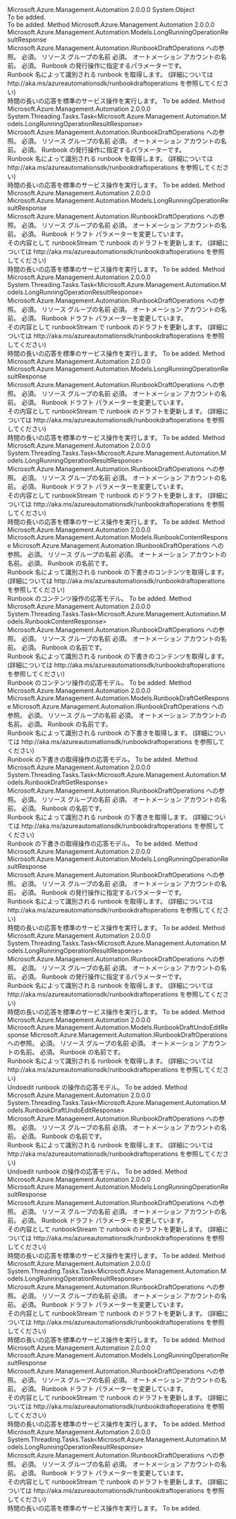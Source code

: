 <Type Name="RunbookDraftOperationsExtensions" FullName="Microsoft.Azure.Management.Automation.RunbookDraftOperationsExtensions">
  <TypeSignature Language="C#" Value="public static class RunbookDraftOperationsExtensions" />
  <TypeSignature Language="ILAsm" Value=".class public auto ansi abstract sealed beforefieldinit RunbookDraftOperationsExtensions extends System.Object" />
  <TypeSignature Language="DocId" Value="T:Microsoft.Azure.Management.Automation.RunbookDraftOperationsExtensions" />
  <TypeSignature Language="VB.NET" Value="Public Module RunbookDraftOperationsExtensions" />
  <TypeSignature Language="F#" Value="type RunbookDraftOperationsExtensions = class" />
  <AssemblyInfo>
    <AssemblyName>Microsoft.Azure.Management.Automation</AssemblyName>
    <AssemblyVersion>2.0.0.0</AssemblyVersion>
  </AssemblyInfo>
  <Base>
    <BaseTypeName>System.Object</BaseTypeName>
  </Base>
  <Interfaces />
  <Docs>
    <summary>To be added.</summary>
    <remarks>To be added.</remarks>
  </Docs>
  <Members>
    <Member MemberName="BeginPublish">
      <MemberSignature Language="C#" Value="public static Microsoft.Azure.Management.Automation.Models.LongRunningOperationResultResponse BeginPublish (this Microsoft.Azure.Management.Automation.IRunbookDraftOperations operations, string resourceGroupName, string automationAccount, Microsoft.Azure.Management.Automation.Models.RunbookDraftPublishParameters parameters);" />
      <MemberSignature Language="ILAsm" Value=".method public static hidebysig class Microsoft.Azure.Management.Automation.Models.LongRunningOperationResultResponse BeginPublish(class Microsoft.Azure.Management.Automation.IRunbookDraftOperations operations, string resourceGroupName, string automationAccount, class Microsoft.Azure.Management.Automation.Models.RunbookDraftPublishParameters parameters) cil managed" />
      <MemberSignature Language="DocId" Value="M:Microsoft.Azure.Management.Automation.RunbookDraftOperationsExtensions.BeginPublish(Microsoft.Azure.Management.Automation.IRunbookDraftOperations,System.String,System.String,Microsoft.Azure.Management.Automation.Models.RunbookDraftPublishParameters)" />
      <MemberSignature Language="VB.NET" Value="&lt;Extension()&gt;&#xA;Public Function BeginPublish (operations As IRunbookDraftOperations, resourceGroupName As String, automationAccount As String, parameters As RunbookDraftPublishParameters) As LongRunningOperationResultResponse" />
      <MemberSignature Language="F#" Value="static member BeginPublish : Microsoft.Azure.Management.Automation.IRunbookDraftOperations * string * string * Microsoft.Azure.Management.Automation.Models.RunbookDraftPublishParameters -&gt; Microsoft.Azure.Management.Automation.Models.LongRunningOperationResultResponse" Usage="Microsoft.Azure.Management.Automation.RunbookDraftOperationsExtensions.BeginPublish (operations, resourceGroupName, automationAccount, parameters)" />
      <MemberType>Method</MemberType>
      <AssemblyInfo>
        <AssemblyName>Microsoft.Azure.Management.Automation</AssemblyName>
        <AssemblyVersion>2.0.0.0</AssemblyVersion>
      </AssemblyInfo>
      <ReturnValue>
        <ReturnType>Microsoft.Azure.Management.Automation.Models.LongRunningOperationResultResponse</ReturnType>
      </ReturnValue>
      <Parameters>
        <Parameter Name="operations" Type="Microsoft.Azure.Management.Automation.IRunbookDraftOperations" RefType="this" />
        <Parameter Name="resourceGroupName" Type="System.String" />
        <Parameter Name="automationAccount" Type="System.String" />
        <Parameter Name="parameters" Type="Microsoft.Azure.Management.Automation.Models.RunbookDraftPublishParameters" />
      </Parameters>
      <Docs>
        <param name="operations">
            Microsoft.Azure.Management.Automation.IRunbookDraftOperations への参照。
            </param>
        <param name="resourceGroupName">
            必須。 リソース グループの名前
            </param>
        <param name="automationAccount">
            必須。 オートメーション アカウントの名前。
            </param>
        <param name="parameters">
            必須。 Runbook の発行操作に指定するパラメーターです。
            </param>
        <summary>
            Runbook 名によって識別される runbook を取得します。  (詳細については http://aka.ms/azureautomationsdk/runbookdraftoperations を参照してください)
            </summary>
        <returns>
            時間の長いの応答を標準のサービス操作を実行します。
            </returns>
        <remarks>To be added.</remarks>
      </Docs>
    </Member>
    <Member MemberName="BeginPublishAsync">
      <MemberSignature Language="C#" Value="public static System.Threading.Tasks.Task&lt;Microsoft.Azure.Management.Automation.Models.LongRunningOperationResultResponse&gt; BeginPublishAsync (this Microsoft.Azure.Management.Automation.IRunbookDraftOperations operations, string resourceGroupName, string automationAccount, Microsoft.Azure.Management.Automation.Models.RunbookDraftPublishParameters parameters);" />
      <MemberSignature Language="ILAsm" Value=".method public static hidebysig class System.Threading.Tasks.Task`1&lt;class Microsoft.Azure.Management.Automation.Models.LongRunningOperationResultResponse&gt; BeginPublishAsync(class Microsoft.Azure.Management.Automation.IRunbookDraftOperations operations, string resourceGroupName, string automationAccount, class Microsoft.Azure.Management.Automation.Models.RunbookDraftPublishParameters parameters) cil managed" />
      <MemberSignature Language="DocId" Value="M:Microsoft.Azure.Management.Automation.RunbookDraftOperationsExtensions.BeginPublishAsync(Microsoft.Azure.Management.Automation.IRunbookDraftOperations,System.String,System.String,Microsoft.Azure.Management.Automation.Models.RunbookDraftPublishParameters)" />
      <MemberSignature Language="VB.NET" Value="&lt;Extension()&gt;&#xA;Public Function BeginPublishAsync (operations As IRunbookDraftOperations, resourceGroupName As String, automationAccount As String, parameters As RunbookDraftPublishParameters) As Task(Of LongRunningOperationResultResponse)" />
      <MemberSignature Language="F#" Value="static member BeginPublishAsync : Microsoft.Azure.Management.Automation.IRunbookDraftOperations * string * string * Microsoft.Azure.Management.Automation.Models.RunbookDraftPublishParameters -&gt; System.Threading.Tasks.Task&lt;Microsoft.Azure.Management.Automation.Models.LongRunningOperationResultResponse&gt;" Usage="Microsoft.Azure.Management.Automation.RunbookDraftOperationsExtensions.BeginPublishAsync (operations, resourceGroupName, automationAccount, parameters)" />
      <MemberType>Method</MemberType>
      <AssemblyInfo>
        <AssemblyName>Microsoft.Azure.Management.Automation</AssemblyName>
        <AssemblyVersion>2.0.0.0</AssemblyVersion>
      </AssemblyInfo>
      <ReturnValue>
        <ReturnType>System.Threading.Tasks.Task&lt;Microsoft.Azure.Management.Automation.Models.LongRunningOperationResultResponse&gt;</ReturnType>
      </ReturnValue>
      <Parameters>
        <Parameter Name="operations" Type="Microsoft.Azure.Management.Automation.IRunbookDraftOperations" RefType="this" />
        <Parameter Name="resourceGroupName" Type="System.String" />
        <Parameter Name="automationAccount" Type="System.String" />
        <Parameter Name="parameters" Type="Microsoft.Azure.Management.Automation.Models.RunbookDraftPublishParameters" />
      </Parameters>
      <Docs>
        <param name="operations">
            Microsoft.Azure.Management.Automation.IRunbookDraftOperations への参照。
            </param>
        <param name="resourceGroupName">
            必須。 リソース グループの名前
            </param>
        <param name="automationAccount">
            必須。 オートメーション アカウントの名前。
            </param>
        <param name="parameters">
            必須。 Runbook の発行操作に指定するパラメーターです。
            </param>
        <summary>
            Runbook 名によって識別される runbook を取得します。  (詳細については http://aka.ms/azureautomationsdk/runbookdraftoperations を参照してください)
            </summary>
        <returns>
            時間の長いの応答を標準のサービス操作を実行します。
            </returns>
        <remarks>To be added.</remarks>
      </Docs>
    </Member>
    <Member MemberName="BeginUpdate">
      <MemberSignature Language="C#" Value="public static Microsoft.Azure.Management.Automation.Models.LongRunningOperationResultResponse BeginUpdate (this Microsoft.Azure.Management.Automation.IRunbookDraftOperations operations, string resourceGroupName, string automationAccount, Microsoft.Azure.Management.Automation.Models.RunbookDraftUpdateParameters parameters);" />
      <MemberSignature Language="ILAsm" Value=".method public static hidebysig class Microsoft.Azure.Management.Automation.Models.LongRunningOperationResultResponse BeginUpdate(class Microsoft.Azure.Management.Automation.IRunbookDraftOperations operations, string resourceGroupName, string automationAccount, class Microsoft.Azure.Management.Automation.Models.RunbookDraftUpdateParameters parameters) cil managed" />
      <MemberSignature Language="DocId" Value="M:Microsoft.Azure.Management.Automation.RunbookDraftOperationsExtensions.BeginUpdate(Microsoft.Azure.Management.Automation.IRunbookDraftOperations,System.String,System.String,Microsoft.Azure.Management.Automation.Models.RunbookDraftUpdateParameters)" />
      <MemberSignature Language="VB.NET" Value="&lt;Extension()&gt;&#xA;Public Function BeginUpdate (operations As IRunbookDraftOperations, resourceGroupName As String, automationAccount As String, parameters As RunbookDraftUpdateParameters) As LongRunningOperationResultResponse" />
      <MemberSignature Language="F#" Value="static member BeginUpdate : Microsoft.Azure.Management.Automation.IRunbookDraftOperations * string * string * Microsoft.Azure.Management.Automation.Models.RunbookDraftUpdateParameters -&gt; Microsoft.Azure.Management.Automation.Models.LongRunningOperationResultResponse" Usage="Microsoft.Azure.Management.Automation.RunbookDraftOperationsExtensions.BeginUpdate (operations, resourceGroupName, automationAccount, parameters)" />
      <MemberType>Method</MemberType>
      <AssemblyInfo>
        <AssemblyName>Microsoft.Azure.Management.Automation</AssemblyName>
        <AssemblyVersion>2.0.0.0</AssemblyVersion>
      </AssemblyInfo>
      <ReturnValue>
        <ReturnType>Microsoft.Azure.Management.Automation.Models.LongRunningOperationResultResponse</ReturnType>
      </ReturnValue>
      <Parameters>
        <Parameter Name="operations" Type="Microsoft.Azure.Management.Automation.IRunbookDraftOperations" RefType="this" />
        <Parameter Name="resourceGroupName" Type="System.String" />
        <Parameter Name="automationAccount" Type="System.String" />
        <Parameter Name="parameters" Type="Microsoft.Azure.Management.Automation.Models.RunbookDraftUpdateParameters" />
      </Parameters>
      <Docs>
        <param name="operations">
            Microsoft.Azure.Management.Automation.IRunbookDraftOperations への参照。
            </param>
        <param name="resourceGroupName">
            必須。 リソース グループの名前
            </param>
        <param name="automationAccount">
            必須。 オートメーション アカウントの名前。
            </param>
        <param name="parameters">
            必須。 Runbook ドラフト パラメーターを変更しています。
            </param>
        <summary>
            その内容として runbookStream で runbook のドラフトを更新します。  (詳細については http://aka.ms/azureautomationsdk/runbookdraftoperations を参照してください)
            </summary>
        <returns>
            時間の長いの応答を標準のサービス操作を実行します。
            </returns>
        <remarks>To be added.</remarks>
      </Docs>
    </Member>
    <Member MemberName="BeginUpdateAsync">
      <MemberSignature Language="C#" Value="public static System.Threading.Tasks.Task&lt;Microsoft.Azure.Management.Automation.Models.LongRunningOperationResultResponse&gt; BeginUpdateAsync (this Microsoft.Azure.Management.Automation.IRunbookDraftOperations operations, string resourceGroupName, string automationAccount, Microsoft.Azure.Management.Automation.Models.RunbookDraftUpdateParameters parameters);" />
      <MemberSignature Language="ILAsm" Value=".method public static hidebysig class System.Threading.Tasks.Task`1&lt;class Microsoft.Azure.Management.Automation.Models.LongRunningOperationResultResponse&gt; BeginUpdateAsync(class Microsoft.Azure.Management.Automation.IRunbookDraftOperations operations, string resourceGroupName, string automationAccount, class Microsoft.Azure.Management.Automation.Models.RunbookDraftUpdateParameters parameters) cil managed" />
      <MemberSignature Language="DocId" Value="M:Microsoft.Azure.Management.Automation.RunbookDraftOperationsExtensions.BeginUpdateAsync(Microsoft.Azure.Management.Automation.IRunbookDraftOperations,System.String,System.String,Microsoft.Azure.Management.Automation.Models.RunbookDraftUpdateParameters)" />
      <MemberSignature Language="VB.NET" Value="&lt;Extension()&gt;&#xA;Public Function BeginUpdateAsync (operations As IRunbookDraftOperations, resourceGroupName As String, automationAccount As String, parameters As RunbookDraftUpdateParameters) As Task(Of LongRunningOperationResultResponse)" />
      <MemberSignature Language="F#" Value="static member BeginUpdateAsync : Microsoft.Azure.Management.Automation.IRunbookDraftOperations * string * string * Microsoft.Azure.Management.Automation.Models.RunbookDraftUpdateParameters -&gt; System.Threading.Tasks.Task&lt;Microsoft.Azure.Management.Automation.Models.LongRunningOperationResultResponse&gt;" Usage="Microsoft.Azure.Management.Automation.RunbookDraftOperationsExtensions.BeginUpdateAsync (operations, resourceGroupName, automationAccount, parameters)" />
      <MemberType>Method</MemberType>
      <AssemblyInfo>
        <AssemblyName>Microsoft.Azure.Management.Automation</AssemblyName>
        <AssemblyVersion>2.0.0.0</AssemblyVersion>
      </AssemblyInfo>
      <ReturnValue>
        <ReturnType>System.Threading.Tasks.Task&lt;Microsoft.Azure.Management.Automation.Models.LongRunningOperationResultResponse&gt;</ReturnType>
      </ReturnValue>
      <Parameters>
        <Parameter Name="operations" Type="Microsoft.Azure.Management.Automation.IRunbookDraftOperations" RefType="this" />
        <Parameter Name="resourceGroupName" Type="System.String" />
        <Parameter Name="automationAccount" Type="System.String" />
        <Parameter Name="parameters" Type="Microsoft.Azure.Management.Automation.Models.RunbookDraftUpdateParameters" />
      </Parameters>
      <Docs>
        <param name="operations">
            Microsoft.Azure.Management.Automation.IRunbookDraftOperations への参照。
            </param>
        <param name="resourceGroupName">
            必須。 リソース グループの名前
            </param>
        <param name="automationAccount">
            必須。 オートメーション アカウントの名前。
            </param>
        <param name="parameters">
            必須。 Runbook ドラフト パラメーターを変更しています。
            </param>
        <summary>
            その内容として runbookStream で runbook のドラフトを更新します。  (詳細については http://aka.ms/azureautomationsdk/runbookdraftoperations を参照してください)
            </summary>
        <returns>
            時間の長いの応答を標準のサービス操作を実行します。
            </returns>
        <remarks>To be added.</remarks>
      </Docs>
    </Member>
    <Member MemberName="BeginUpdateGraph">
      <MemberSignature Language="C#" Value="public static Microsoft.Azure.Management.Automation.Models.LongRunningOperationResultResponse BeginUpdateGraph (this Microsoft.Azure.Management.Automation.IRunbookDraftOperations operations, string resourceGroupName, string automationAccount, Microsoft.Azure.Management.Automation.Models.RunbookDraftUpdateParameters parameters);" />
      <MemberSignature Language="ILAsm" Value=".method public static hidebysig class Microsoft.Azure.Management.Automation.Models.LongRunningOperationResultResponse BeginUpdateGraph(class Microsoft.Azure.Management.Automation.IRunbookDraftOperations operations, string resourceGroupName, string automationAccount, class Microsoft.Azure.Management.Automation.Models.RunbookDraftUpdateParameters parameters) cil managed" />
      <MemberSignature Language="DocId" Value="M:Microsoft.Azure.Management.Automation.RunbookDraftOperationsExtensions.BeginUpdateGraph(Microsoft.Azure.Management.Automation.IRunbookDraftOperations,System.String,System.String,Microsoft.Azure.Management.Automation.Models.RunbookDraftUpdateParameters)" />
      <MemberSignature Language="VB.NET" Value="&lt;Extension()&gt;&#xA;Public Function BeginUpdateGraph (operations As IRunbookDraftOperations, resourceGroupName As String, automationAccount As String, parameters As RunbookDraftUpdateParameters) As LongRunningOperationResultResponse" />
      <MemberSignature Language="F#" Value="static member BeginUpdateGraph : Microsoft.Azure.Management.Automation.IRunbookDraftOperations * string * string * Microsoft.Azure.Management.Automation.Models.RunbookDraftUpdateParameters -&gt; Microsoft.Azure.Management.Automation.Models.LongRunningOperationResultResponse" Usage="Microsoft.Azure.Management.Automation.RunbookDraftOperationsExtensions.BeginUpdateGraph (operations, resourceGroupName, automationAccount, parameters)" />
      <MemberType>Method</MemberType>
      <AssemblyInfo>
        <AssemblyName>Microsoft.Azure.Management.Automation</AssemblyName>
        <AssemblyVersion>2.0.0.0</AssemblyVersion>
      </AssemblyInfo>
      <ReturnValue>
        <ReturnType>Microsoft.Azure.Management.Automation.Models.LongRunningOperationResultResponse</ReturnType>
      </ReturnValue>
      <Parameters>
        <Parameter Name="operations" Type="Microsoft.Azure.Management.Automation.IRunbookDraftOperations" RefType="this" />
        <Parameter Name="resourceGroupName" Type="System.String" />
        <Parameter Name="automationAccount" Type="System.String" />
        <Parameter Name="parameters" Type="Microsoft.Azure.Management.Automation.Models.RunbookDraftUpdateParameters" />
      </Parameters>
      <Docs>
        <param name="operations">
            Microsoft.Azure.Management.Automation.IRunbookDraftOperations への参照。
            </param>
        <param name="resourceGroupName">
            必須。 リソース グループの名前
            </param>
        <param name="automationAccount">
            必須。 オートメーション アカウントの名前。
            </param>
        <param name="parameters">
            必須。 Runbook ドラフト パラメーターを変更しています。
            </param>
        <summary>
            その内容として runbookStream で runbook のドラフトを更新します。  (詳細については http://aka.ms/azureautomationsdk/runbookdraftoperations を参照してください)
            </summary>
        <returns>
            時間の長いの応答を標準のサービス操作を実行します。
            </returns>
        <remarks>To be added.</remarks>
      </Docs>
    </Member>
    <Member MemberName="BeginUpdateGraphAsync">
      <MemberSignature Language="C#" Value="public static System.Threading.Tasks.Task&lt;Microsoft.Azure.Management.Automation.Models.LongRunningOperationResultResponse&gt; BeginUpdateGraphAsync (this Microsoft.Azure.Management.Automation.IRunbookDraftOperations operations, string resourceGroupName, string automationAccount, Microsoft.Azure.Management.Automation.Models.RunbookDraftUpdateParameters parameters);" />
      <MemberSignature Language="ILAsm" Value=".method public static hidebysig class System.Threading.Tasks.Task`1&lt;class Microsoft.Azure.Management.Automation.Models.LongRunningOperationResultResponse&gt; BeginUpdateGraphAsync(class Microsoft.Azure.Management.Automation.IRunbookDraftOperations operations, string resourceGroupName, string automationAccount, class Microsoft.Azure.Management.Automation.Models.RunbookDraftUpdateParameters parameters) cil managed" />
      <MemberSignature Language="DocId" Value="M:Microsoft.Azure.Management.Automation.RunbookDraftOperationsExtensions.BeginUpdateGraphAsync(Microsoft.Azure.Management.Automation.IRunbookDraftOperations,System.String,System.String,Microsoft.Azure.Management.Automation.Models.RunbookDraftUpdateParameters)" />
      <MemberSignature Language="VB.NET" Value="&lt;Extension()&gt;&#xA;Public Function BeginUpdateGraphAsync (operations As IRunbookDraftOperations, resourceGroupName As String, automationAccount As String, parameters As RunbookDraftUpdateParameters) As Task(Of LongRunningOperationResultResponse)" />
      <MemberSignature Language="F#" Value="static member BeginUpdateGraphAsync : Microsoft.Azure.Management.Automation.IRunbookDraftOperations * string * string * Microsoft.Azure.Management.Automation.Models.RunbookDraftUpdateParameters -&gt; System.Threading.Tasks.Task&lt;Microsoft.Azure.Management.Automation.Models.LongRunningOperationResultResponse&gt;" Usage="Microsoft.Azure.Management.Automation.RunbookDraftOperationsExtensions.BeginUpdateGraphAsync (operations, resourceGroupName, automationAccount, parameters)" />
      <MemberType>Method</MemberType>
      <AssemblyInfo>
        <AssemblyName>Microsoft.Azure.Management.Automation</AssemblyName>
        <AssemblyVersion>2.0.0.0</AssemblyVersion>
      </AssemblyInfo>
      <ReturnValue>
        <ReturnType>System.Threading.Tasks.Task&lt;Microsoft.Azure.Management.Automation.Models.LongRunningOperationResultResponse&gt;</ReturnType>
      </ReturnValue>
      <Parameters>
        <Parameter Name="operations" Type="Microsoft.Azure.Management.Automation.IRunbookDraftOperations" RefType="this" />
        <Parameter Name="resourceGroupName" Type="System.String" />
        <Parameter Name="automationAccount" Type="System.String" />
        <Parameter Name="parameters" Type="Microsoft.Azure.Management.Automation.Models.RunbookDraftUpdateParameters" />
      </Parameters>
      <Docs>
        <param name="operations">
            Microsoft.Azure.Management.Automation.IRunbookDraftOperations への参照。
            </param>
        <param name="resourceGroupName">
            必須。 リソース グループの名前
            </param>
        <param name="automationAccount">
            必須。 オートメーション アカウントの名前。
            </param>
        <param name="parameters">
            必須。 Runbook ドラフト パラメーターを変更しています。
            </param>
        <summary>
            その内容として runbookStream で runbook のドラフトを更新します。  (詳細については http://aka.ms/azureautomationsdk/runbookdraftoperations を参照してください)
            </summary>
        <returns>
            時間の長いの応答を標準のサービス操作を実行します。
            </returns>
        <remarks>To be added.</remarks>
      </Docs>
    </Member>
    <Member MemberName="Content">
      <MemberSignature Language="C#" Value="public static Microsoft.Azure.Management.Automation.Models.RunbookContentResponse Content (this Microsoft.Azure.Management.Automation.IRunbookDraftOperations operations, string resourceGroupName, string automationAccount, string runbookName);" />
      <MemberSignature Language="ILAsm" Value=".method public static hidebysig class Microsoft.Azure.Management.Automation.Models.RunbookContentResponse Content(class Microsoft.Azure.Management.Automation.IRunbookDraftOperations operations, string resourceGroupName, string automationAccount, string runbookName) cil managed" />
      <MemberSignature Language="DocId" Value="M:Microsoft.Azure.Management.Automation.RunbookDraftOperationsExtensions.Content(Microsoft.Azure.Management.Automation.IRunbookDraftOperations,System.String,System.String,System.String)" />
      <MemberSignature Language="VB.NET" Value="&lt;Extension()&gt;&#xA;Public Function Content (operations As IRunbookDraftOperations, resourceGroupName As String, automationAccount As String, runbookName As String) As RunbookContentResponse" />
      <MemberSignature Language="F#" Value="static member Content : Microsoft.Azure.Management.Automation.IRunbookDraftOperations * string * string * string -&gt; Microsoft.Azure.Management.Automation.Models.RunbookContentResponse" Usage="Microsoft.Azure.Management.Automation.RunbookDraftOperationsExtensions.Content (operations, resourceGroupName, automationAccount, runbookName)" />
      <MemberType>Method</MemberType>
      <AssemblyInfo>
        <AssemblyName>Microsoft.Azure.Management.Automation</AssemblyName>
        <AssemblyVersion>2.0.0.0</AssemblyVersion>
      </AssemblyInfo>
      <ReturnValue>
        <ReturnType>Microsoft.Azure.Management.Automation.Models.RunbookContentResponse</ReturnType>
      </ReturnValue>
      <Parameters>
        <Parameter Name="operations" Type="Microsoft.Azure.Management.Automation.IRunbookDraftOperations" RefType="this" />
        <Parameter Name="resourceGroupName" Type="System.String" />
        <Parameter Name="automationAccount" Type="System.String" />
        <Parameter Name="runbookName" Type="System.String" />
      </Parameters>
      <Docs>
        <param name="operations">
            Microsoft.Azure.Management.Automation.IRunbookDraftOperations への参照。
            </param>
        <param name="resourceGroupName">
            必須。 リソース グループの名前
            </param>
        <param name="automationAccount">
            必須。 オートメーション アカウントの名前。
            </param>
        <param name="runbookName">
            必須。 Runbook の名前です。
            </param>
        <summary>
            Runbook 名によって識別される runbook の下書きのコンテンツを取得します。
            (詳細については http://aka.ms/azureautomationsdk/runbookdraftoperations を参照してください)
            </summary>
        <returns>
            Runbook のコンテンツ操作の応答モデル。
            </returns>
        <remarks>To be added.</remarks>
      </Docs>
    </Member>
    <Member MemberName="ContentAsync">
      <MemberSignature Language="C#" Value="public static System.Threading.Tasks.Task&lt;Microsoft.Azure.Management.Automation.Models.RunbookContentResponse&gt; ContentAsync (this Microsoft.Azure.Management.Automation.IRunbookDraftOperations operations, string resourceGroupName, string automationAccount, string runbookName);" />
      <MemberSignature Language="ILAsm" Value=".method public static hidebysig class System.Threading.Tasks.Task`1&lt;class Microsoft.Azure.Management.Automation.Models.RunbookContentResponse&gt; ContentAsync(class Microsoft.Azure.Management.Automation.IRunbookDraftOperations operations, string resourceGroupName, string automationAccount, string runbookName) cil managed" />
      <MemberSignature Language="DocId" Value="M:Microsoft.Azure.Management.Automation.RunbookDraftOperationsExtensions.ContentAsync(Microsoft.Azure.Management.Automation.IRunbookDraftOperations,System.String,System.String,System.String)" />
      <MemberSignature Language="VB.NET" Value="&lt;Extension()&gt;&#xA;Public Function ContentAsync (operations As IRunbookDraftOperations, resourceGroupName As String, automationAccount As String, runbookName As String) As Task(Of RunbookContentResponse)" />
      <MemberSignature Language="F#" Value="static member ContentAsync : Microsoft.Azure.Management.Automation.IRunbookDraftOperations * string * string * string -&gt; System.Threading.Tasks.Task&lt;Microsoft.Azure.Management.Automation.Models.RunbookContentResponse&gt;" Usage="Microsoft.Azure.Management.Automation.RunbookDraftOperationsExtensions.ContentAsync (operations, resourceGroupName, automationAccount, runbookName)" />
      <MemberType>Method</MemberType>
      <AssemblyInfo>
        <AssemblyName>Microsoft.Azure.Management.Automation</AssemblyName>
        <AssemblyVersion>2.0.0.0</AssemblyVersion>
      </AssemblyInfo>
      <ReturnValue>
        <ReturnType>System.Threading.Tasks.Task&lt;Microsoft.Azure.Management.Automation.Models.RunbookContentResponse&gt;</ReturnType>
      </ReturnValue>
      <Parameters>
        <Parameter Name="operations" Type="Microsoft.Azure.Management.Automation.IRunbookDraftOperations" RefType="this" />
        <Parameter Name="resourceGroupName" Type="System.String" />
        <Parameter Name="automationAccount" Type="System.String" />
        <Parameter Name="runbookName" Type="System.String" />
      </Parameters>
      <Docs>
        <param name="operations">
            Microsoft.Azure.Management.Automation.IRunbookDraftOperations への参照。
            </param>
        <param name="resourceGroupName">
            必須。 リソース グループの名前
            </param>
        <param name="automationAccount">
            必須。 オートメーション アカウントの名前。
            </param>
        <param name="runbookName">
            必須。 Runbook の名前です。
            </param>
        <summary>
            Runbook 名によって識別される runbook の下書きのコンテンツを取得します。
            (詳細については http://aka.ms/azureautomationsdk/runbookdraftoperations を参照してください)
            </summary>
        <returns>
            Runbook のコンテンツ操作の応答モデル。
            </returns>
        <remarks>To be added.</remarks>
      </Docs>
    </Member>
    <Member MemberName="Get">
      <MemberSignature Language="C#" Value="public static Microsoft.Azure.Management.Automation.Models.RunbookDraftGetResponse Get (this Microsoft.Azure.Management.Automation.IRunbookDraftOperations operations, string resourceGroupName, string automationAccount, string runbookName);" />
      <MemberSignature Language="ILAsm" Value=".method public static hidebysig class Microsoft.Azure.Management.Automation.Models.RunbookDraftGetResponse Get(class Microsoft.Azure.Management.Automation.IRunbookDraftOperations operations, string resourceGroupName, string automationAccount, string runbookName) cil managed" />
      <MemberSignature Language="DocId" Value="M:Microsoft.Azure.Management.Automation.RunbookDraftOperationsExtensions.Get(Microsoft.Azure.Management.Automation.IRunbookDraftOperations,System.String,System.String,System.String)" />
      <MemberSignature Language="VB.NET" Value="&lt;Extension()&gt;&#xA;Public Function Get (operations As IRunbookDraftOperations, resourceGroupName As String, automationAccount As String, runbookName As String) As RunbookDraftGetResponse" />
      <MemberSignature Language="F#" Value="static member Get : Microsoft.Azure.Management.Automation.IRunbookDraftOperations * string * string * string -&gt; Microsoft.Azure.Management.Automation.Models.RunbookDraftGetResponse" Usage="Microsoft.Azure.Management.Automation.RunbookDraftOperationsExtensions.Get (operations, resourceGroupName, automationAccount, runbookName)" />
      <MemberType>Method</MemberType>
      <AssemblyInfo>
        <AssemblyName>Microsoft.Azure.Management.Automation</AssemblyName>
        <AssemblyVersion>2.0.0.0</AssemblyVersion>
      </AssemblyInfo>
      <ReturnValue>
        <ReturnType>Microsoft.Azure.Management.Automation.Models.RunbookDraftGetResponse</ReturnType>
      </ReturnValue>
      <Parameters>
        <Parameter Name="operations" Type="Microsoft.Azure.Management.Automation.IRunbookDraftOperations" RefType="this" />
        <Parameter Name="resourceGroupName" Type="System.String" />
        <Parameter Name="automationAccount" Type="System.String" />
        <Parameter Name="runbookName" Type="System.String" />
      </Parameters>
      <Docs>
        <param name="operations">
            Microsoft.Azure.Management.Automation.IRunbookDraftOperations への参照。
            </param>
        <param name="resourceGroupName">
            必須。 リソース グループの名前
            </param>
        <param name="automationAccount">
            必須。 オートメーション アカウントの名前。
            </param>
        <param name="runbookName">
            必須。 Runbook の名前です。
            </param>
        <summary>
            Runbook 名によって識別される runbook の下書きを取得します。  (詳細については http://aka.ms/azureautomationsdk/runbookdraftoperations を参照してください)
            </summary>
        <returns>
            Runbook の下書きの取得操作の応答モデル。
            </returns>
        <remarks>To be added.</remarks>
      </Docs>
    </Member>
    <Member MemberName="GetAsync">
      <MemberSignature Language="C#" Value="public static System.Threading.Tasks.Task&lt;Microsoft.Azure.Management.Automation.Models.RunbookDraftGetResponse&gt; GetAsync (this Microsoft.Azure.Management.Automation.IRunbookDraftOperations operations, string resourceGroupName, string automationAccount, string runbookName);" />
      <MemberSignature Language="ILAsm" Value=".method public static hidebysig class System.Threading.Tasks.Task`1&lt;class Microsoft.Azure.Management.Automation.Models.RunbookDraftGetResponse&gt; GetAsync(class Microsoft.Azure.Management.Automation.IRunbookDraftOperations operations, string resourceGroupName, string automationAccount, string runbookName) cil managed" />
      <MemberSignature Language="DocId" Value="M:Microsoft.Azure.Management.Automation.RunbookDraftOperationsExtensions.GetAsync(Microsoft.Azure.Management.Automation.IRunbookDraftOperations,System.String,System.String,System.String)" />
      <MemberSignature Language="VB.NET" Value="&lt;Extension()&gt;&#xA;Public Function GetAsync (operations As IRunbookDraftOperations, resourceGroupName As String, automationAccount As String, runbookName As String) As Task(Of RunbookDraftGetResponse)" />
      <MemberSignature Language="F#" Value="static member GetAsync : Microsoft.Azure.Management.Automation.IRunbookDraftOperations * string * string * string -&gt; System.Threading.Tasks.Task&lt;Microsoft.Azure.Management.Automation.Models.RunbookDraftGetResponse&gt;" Usage="Microsoft.Azure.Management.Automation.RunbookDraftOperationsExtensions.GetAsync (operations, resourceGroupName, automationAccount, runbookName)" />
      <MemberType>Method</MemberType>
      <AssemblyInfo>
        <AssemblyName>Microsoft.Azure.Management.Automation</AssemblyName>
        <AssemblyVersion>2.0.0.0</AssemblyVersion>
      </AssemblyInfo>
      <ReturnValue>
        <ReturnType>System.Threading.Tasks.Task&lt;Microsoft.Azure.Management.Automation.Models.RunbookDraftGetResponse&gt;</ReturnType>
      </ReturnValue>
      <Parameters>
        <Parameter Name="operations" Type="Microsoft.Azure.Management.Automation.IRunbookDraftOperations" RefType="this" />
        <Parameter Name="resourceGroupName" Type="System.String" />
        <Parameter Name="automationAccount" Type="System.String" />
        <Parameter Name="runbookName" Type="System.String" />
      </Parameters>
      <Docs>
        <param name="operations">
            Microsoft.Azure.Management.Automation.IRunbookDraftOperations への参照。
            </param>
        <param name="resourceGroupName">
            必須。 リソース グループの名前
            </param>
        <param name="automationAccount">
            必須。 オートメーション アカウントの名前。
            </param>
        <param name="runbookName">
            必須。 Runbook の名前です。
            </param>
        <summary>
            Runbook 名によって識別される runbook の下書きを取得します。  (詳細については http://aka.ms/azureautomationsdk/runbookdraftoperations を参照してください)
            </summary>
        <returns>
            Runbook の下書きの取得操作の応答モデル。
            </returns>
        <remarks>To be added.</remarks>
      </Docs>
    </Member>
    <Member MemberName="Publish">
      <MemberSignature Language="C#" Value="public static Microsoft.Azure.Management.Automation.Models.LongRunningOperationResultResponse Publish (this Microsoft.Azure.Management.Automation.IRunbookDraftOperations operations, string resourceGroupName, string automationAccount, Microsoft.Azure.Management.Automation.Models.RunbookDraftPublishParameters parameters);" />
      <MemberSignature Language="ILAsm" Value=".method public static hidebysig class Microsoft.Azure.Management.Automation.Models.LongRunningOperationResultResponse Publish(class Microsoft.Azure.Management.Automation.IRunbookDraftOperations operations, string resourceGroupName, string automationAccount, class Microsoft.Azure.Management.Automation.Models.RunbookDraftPublishParameters parameters) cil managed" />
      <MemberSignature Language="DocId" Value="M:Microsoft.Azure.Management.Automation.RunbookDraftOperationsExtensions.Publish(Microsoft.Azure.Management.Automation.IRunbookDraftOperations,System.String,System.String,Microsoft.Azure.Management.Automation.Models.RunbookDraftPublishParameters)" />
      <MemberSignature Language="VB.NET" Value="&lt;Extension()&gt;&#xA;Public Function Publish (operations As IRunbookDraftOperations, resourceGroupName As String, automationAccount As String, parameters As RunbookDraftPublishParameters) As LongRunningOperationResultResponse" />
      <MemberSignature Language="F#" Value="static member Publish : Microsoft.Azure.Management.Automation.IRunbookDraftOperations * string * string * Microsoft.Azure.Management.Automation.Models.RunbookDraftPublishParameters -&gt; Microsoft.Azure.Management.Automation.Models.LongRunningOperationResultResponse" Usage="Microsoft.Azure.Management.Automation.RunbookDraftOperationsExtensions.Publish (operations, resourceGroupName, automationAccount, parameters)" />
      <MemberType>Method</MemberType>
      <AssemblyInfo>
        <AssemblyName>Microsoft.Azure.Management.Automation</AssemblyName>
        <AssemblyVersion>2.0.0.0</AssemblyVersion>
      </AssemblyInfo>
      <ReturnValue>
        <ReturnType>Microsoft.Azure.Management.Automation.Models.LongRunningOperationResultResponse</ReturnType>
      </ReturnValue>
      <Parameters>
        <Parameter Name="operations" Type="Microsoft.Azure.Management.Automation.IRunbookDraftOperations" RefType="this" />
        <Parameter Name="resourceGroupName" Type="System.String" />
        <Parameter Name="automationAccount" Type="System.String" />
        <Parameter Name="parameters" Type="Microsoft.Azure.Management.Automation.Models.RunbookDraftPublishParameters" />
      </Parameters>
      <Docs>
        <param name="operations">
            Microsoft.Azure.Management.Automation.IRunbookDraftOperations への参照。
            </param>
        <param name="resourceGroupName">
            必須。 リソース グループの名前
            </param>
        <param name="automationAccount">
            必須。 オートメーション アカウントの名前。
            </param>
        <param name="parameters">
            必須。 Runbook の発行操作に指定するパラメーターです。
            </param>
        <summary>
            Runbook 名によって識別される runbook を取得します。  (詳細については http://aka.ms/azureautomationsdk/runbookdraftoperations を参照してください)
            </summary>
        <returns>
            時間の長いの応答を標準のサービス操作を実行します。
            </returns>
        <remarks>To be added.</remarks>
      </Docs>
    </Member>
    <Member MemberName="PublishAsync">
      <MemberSignature Language="C#" Value="public static System.Threading.Tasks.Task&lt;Microsoft.Azure.Management.Automation.Models.LongRunningOperationResultResponse&gt; PublishAsync (this Microsoft.Azure.Management.Automation.IRunbookDraftOperations operations, string resourceGroupName, string automationAccount, Microsoft.Azure.Management.Automation.Models.RunbookDraftPublishParameters parameters);" />
      <MemberSignature Language="ILAsm" Value=".method public static hidebysig class System.Threading.Tasks.Task`1&lt;class Microsoft.Azure.Management.Automation.Models.LongRunningOperationResultResponse&gt; PublishAsync(class Microsoft.Azure.Management.Automation.IRunbookDraftOperations operations, string resourceGroupName, string automationAccount, class Microsoft.Azure.Management.Automation.Models.RunbookDraftPublishParameters parameters) cil managed" />
      <MemberSignature Language="DocId" Value="M:Microsoft.Azure.Management.Automation.RunbookDraftOperationsExtensions.PublishAsync(Microsoft.Azure.Management.Automation.IRunbookDraftOperations,System.String,System.String,Microsoft.Azure.Management.Automation.Models.RunbookDraftPublishParameters)" />
      <MemberSignature Language="VB.NET" Value="&lt;Extension()&gt;&#xA;Public Function PublishAsync (operations As IRunbookDraftOperations, resourceGroupName As String, automationAccount As String, parameters As RunbookDraftPublishParameters) As Task(Of LongRunningOperationResultResponse)" />
      <MemberSignature Language="F#" Value="static member PublishAsync : Microsoft.Azure.Management.Automation.IRunbookDraftOperations * string * string * Microsoft.Azure.Management.Automation.Models.RunbookDraftPublishParameters -&gt; System.Threading.Tasks.Task&lt;Microsoft.Azure.Management.Automation.Models.LongRunningOperationResultResponse&gt;" Usage="Microsoft.Azure.Management.Automation.RunbookDraftOperationsExtensions.PublishAsync (operations, resourceGroupName, automationAccount, parameters)" />
      <MemberType>Method</MemberType>
      <AssemblyInfo>
        <AssemblyName>Microsoft.Azure.Management.Automation</AssemblyName>
        <AssemblyVersion>2.0.0.0</AssemblyVersion>
      </AssemblyInfo>
      <ReturnValue>
        <ReturnType>System.Threading.Tasks.Task&lt;Microsoft.Azure.Management.Automation.Models.LongRunningOperationResultResponse&gt;</ReturnType>
      </ReturnValue>
      <Parameters>
        <Parameter Name="operations" Type="Microsoft.Azure.Management.Automation.IRunbookDraftOperations" RefType="this" />
        <Parameter Name="resourceGroupName" Type="System.String" />
        <Parameter Name="automationAccount" Type="System.String" />
        <Parameter Name="parameters" Type="Microsoft.Azure.Management.Automation.Models.RunbookDraftPublishParameters" />
      </Parameters>
      <Docs>
        <param name="operations">
            Microsoft.Azure.Management.Automation.IRunbookDraftOperations への参照。
            </param>
        <param name="resourceGroupName">
            必須。 リソース グループの名前
            </param>
        <param name="automationAccount">
            必須。 オートメーション アカウントの名前。
            </param>
        <param name="parameters">
            必須。 Runbook の発行操作に指定するパラメーターです。
            </param>
        <summary>
            Runbook 名によって識別される runbook を取得します。  (詳細については http://aka.ms/azureautomationsdk/runbookdraftoperations を参照してください)
            </summary>
        <returns>
            時間の長いの応答を標準のサービス操作を実行します。
            </returns>
        <remarks>To be added.</remarks>
      </Docs>
    </Member>
    <Member MemberName="UndoEdit">
      <MemberSignature Language="C#" Value="public static Microsoft.Azure.Management.Automation.Models.RunbookDraftUndoEditResponse UndoEdit (this Microsoft.Azure.Management.Automation.IRunbookDraftOperations operations, string resourceGroupName, string automationAccount, string runbookName);" />
      <MemberSignature Language="ILAsm" Value=".method public static hidebysig class Microsoft.Azure.Management.Automation.Models.RunbookDraftUndoEditResponse UndoEdit(class Microsoft.Azure.Management.Automation.IRunbookDraftOperations operations, string resourceGroupName, string automationAccount, string runbookName) cil managed" />
      <MemberSignature Language="DocId" Value="M:Microsoft.Azure.Management.Automation.RunbookDraftOperationsExtensions.UndoEdit(Microsoft.Azure.Management.Automation.IRunbookDraftOperations,System.String,System.String,System.String)" />
      <MemberSignature Language="VB.NET" Value="&lt;Extension()&gt;&#xA;Public Function UndoEdit (operations As IRunbookDraftOperations, resourceGroupName As String, automationAccount As String, runbookName As String) As RunbookDraftUndoEditResponse" />
      <MemberSignature Language="F#" Value="static member UndoEdit : Microsoft.Azure.Management.Automation.IRunbookDraftOperations * string * string * string -&gt; Microsoft.Azure.Management.Automation.Models.RunbookDraftUndoEditResponse" Usage="Microsoft.Azure.Management.Automation.RunbookDraftOperationsExtensions.UndoEdit (operations, resourceGroupName, automationAccount, runbookName)" />
      <MemberType>Method</MemberType>
      <AssemblyInfo>
        <AssemblyName>Microsoft.Azure.Management.Automation</AssemblyName>
        <AssemblyVersion>2.0.0.0</AssemblyVersion>
      </AssemblyInfo>
      <ReturnValue>
        <ReturnType>Microsoft.Azure.Management.Automation.Models.RunbookDraftUndoEditResponse</ReturnType>
      </ReturnValue>
      <Parameters>
        <Parameter Name="operations" Type="Microsoft.Azure.Management.Automation.IRunbookDraftOperations" RefType="this" />
        <Parameter Name="resourceGroupName" Type="System.String" />
        <Parameter Name="automationAccount" Type="System.String" />
        <Parameter Name="runbookName" Type="System.String" />
      </Parameters>
      <Docs>
        <param name="operations">
            Microsoft.Azure.Management.Automation.IRunbookDraftOperations への参照。
            </param>
        <param name="resourceGroupName">
            必須。 リソース グループの名前
            </param>
        <param name="automationAccount">
            必須。 オートメーション アカウントの名前。
            </param>
        <param name="runbookName">
            必須。 Runbook の名前です。
            </param>
        <summary>
            Runbook 名によって識別される runbook を取得します。  (詳細については http://aka.ms/azureautomationsdk/runbookdraftoperations を参照してください)
            </summary>
        <returns>
            Undoedit runbook の操作の応答モデル。
            </returns>
        <remarks>To be added.</remarks>
      </Docs>
    </Member>
    <Member MemberName="UndoEditAsync">
      <MemberSignature Language="C#" Value="public static System.Threading.Tasks.Task&lt;Microsoft.Azure.Management.Automation.Models.RunbookDraftUndoEditResponse&gt; UndoEditAsync (this Microsoft.Azure.Management.Automation.IRunbookDraftOperations operations, string resourceGroupName, string automationAccount, string runbookName);" />
      <MemberSignature Language="ILAsm" Value=".method public static hidebysig class System.Threading.Tasks.Task`1&lt;class Microsoft.Azure.Management.Automation.Models.RunbookDraftUndoEditResponse&gt; UndoEditAsync(class Microsoft.Azure.Management.Automation.IRunbookDraftOperations operations, string resourceGroupName, string automationAccount, string runbookName) cil managed" />
      <MemberSignature Language="DocId" Value="M:Microsoft.Azure.Management.Automation.RunbookDraftOperationsExtensions.UndoEditAsync(Microsoft.Azure.Management.Automation.IRunbookDraftOperations,System.String,System.String,System.String)" />
      <MemberSignature Language="VB.NET" Value="&lt;Extension()&gt;&#xA;Public Function UndoEditAsync (operations As IRunbookDraftOperations, resourceGroupName As String, automationAccount As String, runbookName As String) As Task(Of RunbookDraftUndoEditResponse)" />
      <MemberSignature Language="F#" Value="static member UndoEditAsync : Microsoft.Azure.Management.Automation.IRunbookDraftOperations * string * string * string -&gt; System.Threading.Tasks.Task&lt;Microsoft.Azure.Management.Automation.Models.RunbookDraftUndoEditResponse&gt;" Usage="Microsoft.Azure.Management.Automation.RunbookDraftOperationsExtensions.UndoEditAsync (operations, resourceGroupName, automationAccount, runbookName)" />
      <MemberType>Method</MemberType>
      <AssemblyInfo>
        <AssemblyName>Microsoft.Azure.Management.Automation</AssemblyName>
        <AssemblyVersion>2.0.0.0</AssemblyVersion>
      </AssemblyInfo>
      <ReturnValue>
        <ReturnType>System.Threading.Tasks.Task&lt;Microsoft.Azure.Management.Automation.Models.RunbookDraftUndoEditResponse&gt;</ReturnType>
      </ReturnValue>
      <Parameters>
        <Parameter Name="operations" Type="Microsoft.Azure.Management.Automation.IRunbookDraftOperations" RefType="this" />
        <Parameter Name="resourceGroupName" Type="System.String" />
        <Parameter Name="automationAccount" Type="System.String" />
        <Parameter Name="runbookName" Type="System.String" />
      </Parameters>
      <Docs>
        <param name="operations">
            Microsoft.Azure.Management.Automation.IRunbookDraftOperations への参照。
            </param>
        <param name="resourceGroupName">
            必須。 リソース グループの名前
            </param>
        <param name="automationAccount">
            必須。 オートメーション アカウントの名前。
            </param>
        <param name="runbookName">
            必須。 Runbook の名前です。
            </param>
        <summary>
            Runbook 名によって識別される runbook を取得します。  (詳細については http://aka.ms/azureautomationsdk/runbookdraftoperations を参照してください)
            </summary>
        <returns>
            Undoedit runbook の操作の応答モデル。
            </returns>
        <remarks>To be added.</remarks>
      </Docs>
    </Member>
    <Member MemberName="Update">
      <MemberSignature Language="C#" Value="public static Microsoft.Azure.Management.Automation.Models.LongRunningOperationResultResponse Update (this Microsoft.Azure.Management.Automation.IRunbookDraftOperations operations, string resourceGroupName, string automationAccount, Microsoft.Azure.Management.Automation.Models.RunbookDraftUpdateParameters parameters);" />
      <MemberSignature Language="ILAsm" Value=".method public static hidebysig class Microsoft.Azure.Management.Automation.Models.LongRunningOperationResultResponse Update(class Microsoft.Azure.Management.Automation.IRunbookDraftOperations operations, string resourceGroupName, string automationAccount, class Microsoft.Azure.Management.Automation.Models.RunbookDraftUpdateParameters parameters) cil managed" />
      <MemberSignature Language="DocId" Value="M:Microsoft.Azure.Management.Automation.RunbookDraftOperationsExtensions.Update(Microsoft.Azure.Management.Automation.IRunbookDraftOperations,System.String,System.String,Microsoft.Azure.Management.Automation.Models.RunbookDraftUpdateParameters)" />
      <MemberSignature Language="VB.NET" Value="&lt;Extension()&gt;&#xA;Public Function Update (operations As IRunbookDraftOperations, resourceGroupName As String, automationAccount As String, parameters As RunbookDraftUpdateParameters) As LongRunningOperationResultResponse" />
      <MemberSignature Language="F#" Value="static member Update : Microsoft.Azure.Management.Automation.IRunbookDraftOperations * string * string * Microsoft.Azure.Management.Automation.Models.RunbookDraftUpdateParameters -&gt; Microsoft.Azure.Management.Automation.Models.LongRunningOperationResultResponse" Usage="Microsoft.Azure.Management.Automation.RunbookDraftOperationsExtensions.Update (operations, resourceGroupName, automationAccount, parameters)" />
      <MemberType>Method</MemberType>
      <AssemblyInfo>
        <AssemblyName>Microsoft.Azure.Management.Automation</AssemblyName>
        <AssemblyVersion>2.0.0.0</AssemblyVersion>
      </AssemblyInfo>
      <ReturnValue>
        <ReturnType>Microsoft.Azure.Management.Automation.Models.LongRunningOperationResultResponse</ReturnType>
      </ReturnValue>
      <Parameters>
        <Parameter Name="operations" Type="Microsoft.Azure.Management.Automation.IRunbookDraftOperations" RefType="this" />
        <Parameter Name="resourceGroupName" Type="System.String" />
        <Parameter Name="automationAccount" Type="System.String" />
        <Parameter Name="parameters" Type="Microsoft.Azure.Management.Automation.Models.RunbookDraftUpdateParameters" />
      </Parameters>
      <Docs>
        <param name="operations">
            Microsoft.Azure.Management.Automation.IRunbookDraftOperations への参照。
            </param>
        <param name="resourceGroupName">
            必須。 リソース グループの名前
            </param>
        <param name="automationAccount">
            必須。 オートメーション アカウントの名前。
            </param>
        <param name="parameters">
            必須。 Runbook ドラフト パラメーターを変更しています。
            </param>
        <summary>
            その内容として runbookStream で runbook のドラフトを更新します。  (詳細については http://aka.ms/azureautomationsdk/runbookdraftoperations を参照してください)
            </summary>
        <returns>
            時間の長いの応答を標準のサービス操作を実行します。
            </returns>
        <remarks>To be added.</remarks>
      </Docs>
    </Member>
    <Member MemberName="UpdateAsync">
      <MemberSignature Language="C#" Value="public static System.Threading.Tasks.Task&lt;Microsoft.Azure.Management.Automation.Models.LongRunningOperationResultResponse&gt; UpdateAsync (this Microsoft.Azure.Management.Automation.IRunbookDraftOperations operations, string resourceGroupName, string automationAccount, Microsoft.Azure.Management.Automation.Models.RunbookDraftUpdateParameters parameters);" />
      <MemberSignature Language="ILAsm" Value=".method public static hidebysig class System.Threading.Tasks.Task`1&lt;class Microsoft.Azure.Management.Automation.Models.LongRunningOperationResultResponse&gt; UpdateAsync(class Microsoft.Azure.Management.Automation.IRunbookDraftOperations operations, string resourceGroupName, string automationAccount, class Microsoft.Azure.Management.Automation.Models.RunbookDraftUpdateParameters parameters) cil managed" />
      <MemberSignature Language="DocId" Value="M:Microsoft.Azure.Management.Automation.RunbookDraftOperationsExtensions.UpdateAsync(Microsoft.Azure.Management.Automation.IRunbookDraftOperations,System.String,System.String,Microsoft.Azure.Management.Automation.Models.RunbookDraftUpdateParameters)" />
      <MemberSignature Language="VB.NET" Value="&lt;Extension()&gt;&#xA;Public Function UpdateAsync (operations As IRunbookDraftOperations, resourceGroupName As String, automationAccount As String, parameters As RunbookDraftUpdateParameters) As Task(Of LongRunningOperationResultResponse)" />
      <MemberSignature Language="F#" Value="static member UpdateAsync : Microsoft.Azure.Management.Automation.IRunbookDraftOperations * string * string * Microsoft.Azure.Management.Automation.Models.RunbookDraftUpdateParameters -&gt; System.Threading.Tasks.Task&lt;Microsoft.Azure.Management.Automation.Models.LongRunningOperationResultResponse&gt;" Usage="Microsoft.Azure.Management.Automation.RunbookDraftOperationsExtensions.UpdateAsync (operations, resourceGroupName, automationAccount, parameters)" />
      <MemberType>Method</MemberType>
      <AssemblyInfo>
        <AssemblyName>Microsoft.Azure.Management.Automation</AssemblyName>
        <AssemblyVersion>2.0.0.0</AssemblyVersion>
      </AssemblyInfo>
      <ReturnValue>
        <ReturnType>System.Threading.Tasks.Task&lt;Microsoft.Azure.Management.Automation.Models.LongRunningOperationResultResponse&gt;</ReturnType>
      </ReturnValue>
      <Parameters>
        <Parameter Name="operations" Type="Microsoft.Azure.Management.Automation.IRunbookDraftOperations" RefType="this" />
        <Parameter Name="resourceGroupName" Type="System.String" />
        <Parameter Name="automationAccount" Type="System.String" />
        <Parameter Name="parameters" Type="Microsoft.Azure.Management.Automation.Models.RunbookDraftUpdateParameters" />
      </Parameters>
      <Docs>
        <param name="operations">
            Microsoft.Azure.Management.Automation.IRunbookDraftOperations への参照。
            </param>
        <param name="resourceGroupName">
            必須。 リソース グループの名前
            </param>
        <param name="automationAccount">
            必須。 オートメーション アカウントの名前。
            </param>
        <param name="parameters">
            必須。 Runbook ドラフト パラメーターを変更しています。
            </param>
        <summary>
            その内容として runbookStream で runbook のドラフトを更新します。  (詳細については http://aka.ms/azureautomationsdk/runbookdraftoperations を参照してください)
            </summary>
        <returns>
            時間の長いの応答を標準のサービス操作を実行します。
            </returns>
        <remarks>To be added.</remarks>
      </Docs>
    </Member>
    <Member MemberName="UpdateGraph">
      <MemberSignature Language="C#" Value="public static Microsoft.Azure.Management.Automation.Models.LongRunningOperationResultResponse UpdateGraph (this Microsoft.Azure.Management.Automation.IRunbookDraftOperations operations, string resourceGroupName, string automationAccount, Microsoft.Azure.Management.Automation.Models.RunbookDraftUpdateParameters parameters);" />
      <MemberSignature Language="ILAsm" Value=".method public static hidebysig class Microsoft.Azure.Management.Automation.Models.LongRunningOperationResultResponse UpdateGraph(class Microsoft.Azure.Management.Automation.IRunbookDraftOperations operations, string resourceGroupName, string automationAccount, class Microsoft.Azure.Management.Automation.Models.RunbookDraftUpdateParameters parameters) cil managed" />
      <MemberSignature Language="DocId" Value="M:Microsoft.Azure.Management.Automation.RunbookDraftOperationsExtensions.UpdateGraph(Microsoft.Azure.Management.Automation.IRunbookDraftOperations,System.String,System.String,Microsoft.Azure.Management.Automation.Models.RunbookDraftUpdateParameters)" />
      <MemberSignature Language="VB.NET" Value="&lt;Extension()&gt;&#xA;Public Function UpdateGraph (operations As IRunbookDraftOperations, resourceGroupName As String, automationAccount As String, parameters As RunbookDraftUpdateParameters) As LongRunningOperationResultResponse" />
      <MemberSignature Language="F#" Value="static member UpdateGraph : Microsoft.Azure.Management.Automation.IRunbookDraftOperations * string * string * Microsoft.Azure.Management.Automation.Models.RunbookDraftUpdateParameters -&gt; Microsoft.Azure.Management.Automation.Models.LongRunningOperationResultResponse" Usage="Microsoft.Azure.Management.Automation.RunbookDraftOperationsExtensions.UpdateGraph (operations, resourceGroupName, automationAccount, parameters)" />
      <MemberType>Method</MemberType>
      <AssemblyInfo>
        <AssemblyName>Microsoft.Azure.Management.Automation</AssemblyName>
        <AssemblyVersion>2.0.0.0</AssemblyVersion>
      </AssemblyInfo>
      <ReturnValue>
        <ReturnType>Microsoft.Azure.Management.Automation.Models.LongRunningOperationResultResponse</ReturnType>
      </ReturnValue>
      <Parameters>
        <Parameter Name="operations" Type="Microsoft.Azure.Management.Automation.IRunbookDraftOperations" RefType="this" />
        <Parameter Name="resourceGroupName" Type="System.String" />
        <Parameter Name="automationAccount" Type="System.String" />
        <Parameter Name="parameters" Type="Microsoft.Azure.Management.Automation.Models.RunbookDraftUpdateParameters" />
      </Parameters>
      <Docs>
        <param name="operations">
            Microsoft.Azure.Management.Automation.IRunbookDraftOperations への参照。
            </param>
        <param name="resourceGroupName">
            必須。 リソース グループの名前
            </param>
        <param name="automationAccount">
            必須。 オートメーション アカウントの名前。
            </param>
        <param name="parameters">
            必須。 Runbook ドラフト パラメーターを変更しています。
            </param>
        <summary>
            その内容として runbookStream で runbook のドラフトを更新します。  (詳細については http://aka.ms/azureautomationsdk/runbookdraftoperations を参照してください)
            </summary>
        <returns>
            時間の長いの応答を標準のサービス操作を実行します。
            </returns>
        <remarks>To be added.</remarks>
      </Docs>
    </Member>
    <Member MemberName="UpdateGraphAsync">
      <MemberSignature Language="C#" Value="public static System.Threading.Tasks.Task&lt;Microsoft.Azure.Management.Automation.Models.LongRunningOperationResultResponse&gt; UpdateGraphAsync (this Microsoft.Azure.Management.Automation.IRunbookDraftOperations operations, string resourceGroupName, string automationAccount, Microsoft.Azure.Management.Automation.Models.RunbookDraftUpdateParameters parameters);" />
      <MemberSignature Language="ILAsm" Value=".method public static hidebysig class System.Threading.Tasks.Task`1&lt;class Microsoft.Azure.Management.Automation.Models.LongRunningOperationResultResponse&gt; UpdateGraphAsync(class Microsoft.Azure.Management.Automation.IRunbookDraftOperations operations, string resourceGroupName, string automationAccount, class Microsoft.Azure.Management.Automation.Models.RunbookDraftUpdateParameters parameters) cil managed" />
      <MemberSignature Language="DocId" Value="M:Microsoft.Azure.Management.Automation.RunbookDraftOperationsExtensions.UpdateGraphAsync(Microsoft.Azure.Management.Automation.IRunbookDraftOperations,System.String,System.String,Microsoft.Azure.Management.Automation.Models.RunbookDraftUpdateParameters)" />
      <MemberSignature Language="VB.NET" Value="&lt;Extension()&gt;&#xA;Public Function UpdateGraphAsync (operations As IRunbookDraftOperations, resourceGroupName As String, automationAccount As String, parameters As RunbookDraftUpdateParameters) As Task(Of LongRunningOperationResultResponse)" />
      <MemberSignature Language="F#" Value="static member UpdateGraphAsync : Microsoft.Azure.Management.Automation.IRunbookDraftOperations * string * string * Microsoft.Azure.Management.Automation.Models.RunbookDraftUpdateParameters -&gt; System.Threading.Tasks.Task&lt;Microsoft.Azure.Management.Automation.Models.LongRunningOperationResultResponse&gt;" Usage="Microsoft.Azure.Management.Automation.RunbookDraftOperationsExtensions.UpdateGraphAsync (operations, resourceGroupName, automationAccount, parameters)" />
      <MemberType>Method</MemberType>
      <AssemblyInfo>
        <AssemblyName>Microsoft.Azure.Management.Automation</AssemblyName>
        <AssemblyVersion>2.0.0.0</AssemblyVersion>
      </AssemblyInfo>
      <ReturnValue>
        <ReturnType>System.Threading.Tasks.Task&lt;Microsoft.Azure.Management.Automation.Models.LongRunningOperationResultResponse&gt;</ReturnType>
      </ReturnValue>
      <Parameters>
        <Parameter Name="operations" Type="Microsoft.Azure.Management.Automation.IRunbookDraftOperations" RefType="this" />
        <Parameter Name="resourceGroupName" Type="System.String" />
        <Parameter Name="automationAccount" Type="System.String" />
        <Parameter Name="parameters" Type="Microsoft.Azure.Management.Automation.Models.RunbookDraftUpdateParameters" />
      </Parameters>
      <Docs>
        <param name="operations">
            Microsoft.Azure.Management.Automation.IRunbookDraftOperations への参照。
            </param>
        <param name="resourceGroupName">
            必須。 リソース グループの名前
            </param>
        <param name="automationAccount">
            必須。 オートメーション アカウントの名前。
            </param>
        <param name="parameters">
            必須。 Runbook ドラフト パラメーターを変更しています。
            </param>
        <summary>
            その内容として runbookStream で runbook のドラフトを更新します。  (詳細については http://aka.ms/azureautomationsdk/runbookdraftoperations を参照してください)
            </summary>
        <returns>
            時間の長いの応答を標準のサービス操作を実行します。
            </returns>
        <remarks>To be added.</remarks>
      </Docs>
    </Member>
  </Members>
</Type>
